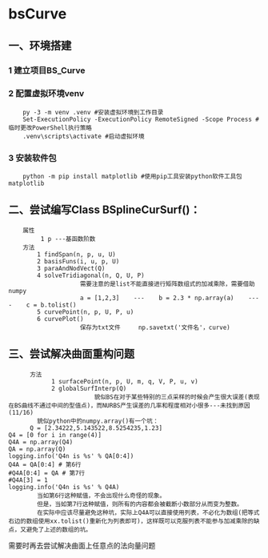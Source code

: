 # bsCurve

## 一、环境搭建
### 1 建立项目BS_Curve
### 2 配置虚拟环境venv
        py -3 -m venv .venv #安装虚拟环境到工作目录
        Set-ExecutionPolicy -ExecutionPolicy RemoteSigned -Scope Process #临时更改PowerShell执行策略
        .venv\scripts\activate #启动虚拟环境
### 3 安装软件包
        python -m pip install matplotlib #使用pip工具安装python软件工具包matplotlib


## 二、尝试编写Class BSplineCurSurf()：
        属性
             1 p ---基函数阶数
        方法
            1 findSpan(n, p, u, U) 
            2 basisFuns(i, u, p, U) 
            3 paraAndNodVect(Q) 
            4 solveTridiagonal(n, Q, U, P) 
                        需要注意的是list不能直接进行矩阵数组式的加减乘除，需要借助numpy
                        a = [1,2,3]    ---    b = 2.3 * np.array(a)    ----    c = b.tolist()
            5 curvePoint(n, p, U, P, u) 
            6 curvePlot() 
                        保存为txt文件     np.savetxt('文件名'，curve)


## 三、尝试解决曲面重构问题
          方法
                1 surfacePoint(n, p, U, m, q, V, P, u, v) 
                2 globalSurfInterp(Q) 
                            貌似BS在对于某些特别的三点采样的时候会产生很大误差(表现在BS曲线不通过中间的型值点)，而NURBS产生误差的几率和程度相对小很多---未找到原因(11/16)
            貌似python中的numpy.array()有一个坑：
          Q = [2.34222,5.143522,8.5254235,1.23]
    Q4 = [0 for i in range(4)] 
    Q4A = np.array(Q4)
    QA = np.array(Q)
    logging.info('Q4n is %s' % QA[0:4])
    Q4A = QA[0:4] # 第6行
    #Q4A[0:4] = QA # 第7行
    #Q4A[3] = 1
    logging.info('Q4n is %s' % Q4A)
            当如第6行这种赋值，不会出现什么奇怪的现象。
            但是，当如第7行这种赋值，则所有的内容都会被截断小数部分从而变为整数。
            在实际中应该尽量避免这种坑，实际上Q4A可以直接使用列表，不必化为数组(把等式右边的数组使用xx.tolist()重新化为列表即可)，这样既可以克服列表不能参与加减乘除的缺点，又避免了上述的数组的坑。

需要时再去尝试解决曲面上任意点的法向量问题
